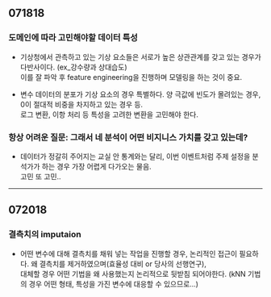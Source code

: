 ## 071818

### 도메인에 따라 고민해야할 데이터 특성
- 기상청에서 관측하고 있는 기상 요소들은 서로가 높은 상관관계를 갖고 있는 경우가 다반사이다. (ex_강수량과 상대습도) <br/>
이를 잘 파악 후 feature engineering을 진행하며 모델링을 하는 것이 중요.

- 변수 데이터의 분포가 기상 요소의 경우 특별하다. 양 극값에 빈도가 몰려있는 경우, 0이 절대적 비중을 차지하고 있는 경우 등. <br/>
로그 변환, 이항 처리 등 특성을 고려한 변환을 고민해야 한다.

### 항상 어려운 질문: 그래서 네 분석이 어떤 비지니스 가치를 갖고 있는데?
- 데이터가 정갈히 주어지는 교실 안 통계와는 달리, 이번 이벤트처럼 주제 설정을 분석가가 하는 경우 가장 어렵게 다가오는 물음. <br/>
고민 또 고민..
------
## 072018

### 결측치의 imputaion
- 어떤 변수에 대해 결측치를 채워 넣는 작업을 진행할 경우, 논리적인 접근이 필요하다. 왜 결측치를 제거하였으며(효율성 대비 or 당사의 선행연구), <br/>
대체할 경우 어떤 기법을 왜 사용했는지 논리적으로 뒷받침 되어야한다. (kNN 기법의 경우 어떤 형태, 특성을 가진 변수에 대응할 수 있으므로...)
